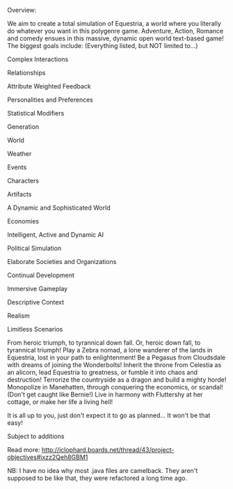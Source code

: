 Overview:

We aim to create a total simulation of Equestria, a world where you literally do whatever you want in this polygenre game. Adventure, Action, Romance and comedy ensues in this massive, dynamic open world text-based game! The biggest goals include: (Everything listed, but NOT limited to...)



Complex Interactions


Relationships

Attribute Weighted Feedback

Personalities and Preferences

Statistical Modifiers


Generation


World

Weather

Events

Characters

Artifacts


A Dynamic and Sophisticated World


Economies

Intelligent, Active and Dynamic AI

Political Simulation

Elaborate Societies and Organizations

Continual Development


Immersive Gameplay


Descriptive Context

Realism

Limitless Scenarios






From heroic triumph, to tyrannical down fall. Or, heroic down fall, to tyrannical triumph! Play a Zebra nomad, a lone wanderer of the lands in Equestria, lost in your path to enlightenment! Be a Pegasus from Cloudsdale with dreams of joining the Wonderbolts! Inherit the throne from Celestia as an alicorn, lead Equestria to greatness, or fumble it into chaos and destruction! Terrorize the countryside as a dragon and build a mighty horde! Monopolize in Manehatten, through conquering the economics, or scandal! (Don't get caught like Bernie!) Live in harmony with Fluttershy at her cottage, or make her life a living hell!

It is all up to you, just don't expect it to go as planned... It won't be that easy!

Subject to additions


Read more: http://iclophard.boards.net/thread/43/project-objectives#ixzz2Qeh8GBM1

NB: I have no idea why most .java files are camelback. They aren't supposed to be like that, they were refactored a long time ago.